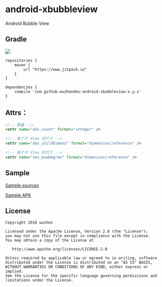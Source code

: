 # android\-xbubbleview

Android Bubble View

## Gradle

[![](https://www.jitpack.io/v/wuzhendev/android-xbubbleview.svg)](https://www.jitpack.io/#wuzhendev/android-xbubbleview)

```
repositories {
    maven {
        url "https://www.jitpack.io"
    }
}

dependencies {
    compile 'com.github.wuzhendev:android-xbubbleview:x.y.z'
}
```

## Attrs：

``` xml
<!-- 数量 -->
<attr name="xbv_count" format="integer" />

<!-- 每个子 View 的尺寸 -->
<attr name="xbv_childDimens" format="dimension|reference" />

<!-- 每个子 View 的尺寸 -->
<attr name="xbv_maxDegree" format="dimension|reference" />
```

## Sample

[Sample sources][1]

[Sample APK][2]

## License

```
Copyright 2016 wuzhen

Licensed under the Apache License, Version 2.0 (the "License");
you may not use this file except in compliance with the License.
You may obtain a copy of the License at

   http://www.apache.org/licenses/LICENSE-2.0

Unless required by applicable law or agreed to in writing, software
distributed under the License is distributed on an "AS IS" BASIS,
WITHOUT WARRANTIES OR CONDITIONS OF ANY KIND, either express or implied.
See the License for the specific language governing permissions and
limitations under the License.
```

[1]: ./samples
[2]: ./assets/XBubbleView_Demo_v1_0_0.apk
